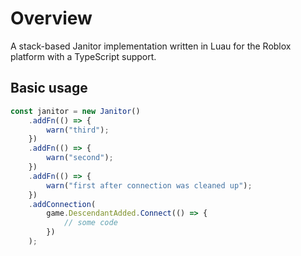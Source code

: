 # Overview

A stack-based Janitor implementation written in Luau for the Roblox platform with a TypeScript support.

## Basic usage

```ts
const janitor = new Janitor()
	.addFn(() => {
		warn("third");
	})
	.addFn(() => {
		warn("second");
	})
	.addFn(() => {
		warn("first after connection was cleaned up");
	})
	.addConnection(
		game.DescendantAdded.Connect(() => {
			// some code
		})
	);
```
